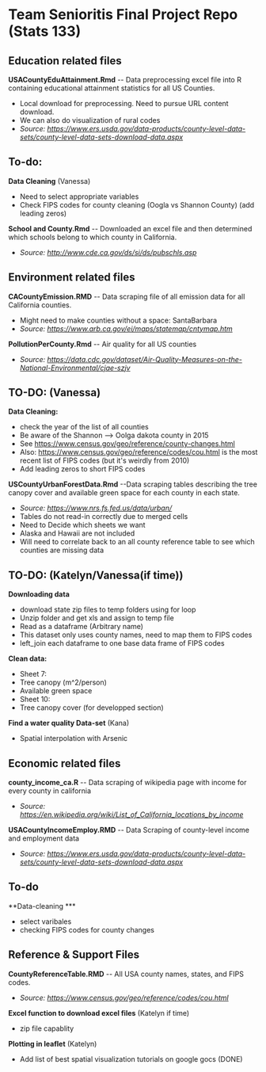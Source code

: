 # Team Senioritis Final Project Repo (Stats 133)

## Education related files

**USACountyEduAttainment.Rmd** -- Data preprocessing excel file into R containing educational attainment statistics for all US Counties.
 * Local download for preprocessing. Need to pursue URL content download.
 * We can also do visualization of rural codes
 * *Source: https://www.ers.usda.gov/data-products/county-level-data-sets/county-level-data-sets-download-data.aspx*
 

 **To-do:**
 ---
 **Data Cleaning** (Vanessa)
 * Need to select appropriate variables
 * Check FIPS codes for county cleaning (Oogla vs Shannon County) (add leading zeros)

**School and County.Rmd** -- Downloaded an excel file and then determined which schools belong to which county in California. 
 * *Source: http://www.cde.ca.gov/ds/si/ds/pubschls.asp*
 
## Environment related files 

**CACountyEmission.RMD** -- Data scraping file of all emission data for all California counties.
  * Might need to make counties without a space: SantaBarbara
  * *Source: https://www.arb.ca.gov/ei/maps/statemap/cntymap.htm*
  
**PollutionPerCounty.Rmd** -- Air quality for all US counties
 * *Source: https://data.cdc.gov/dataset/Air-Quality-Measures-on-the-National-Environmental/cjae-szjv*
 
 **TO-DO:  (Vanessa)**
 ---
 **Data Cleaning:**
 
 * check the year of the list of all counties 
 * Be aware of the Shannon --> Oolga dakota county in 2015
 * See https://www.census.gov/geo/reference/county-changes.html
 * Also: https://www.census.gov/geo/reference/codes/cou.html is the most recent list of FIPS codes (but it's weirdly from 2010)
 * Add leading zeros to short FIPS codes
 

**USCountyUrbanForestData.Rmd** --Data scraping tables describing the tree canopy cover and available green space for each county in each state. 
  * *Source: https://www.nrs.fs.fed.us/data/urban/*
  * Tables do not read-in correctly due to merged cells
  * Need to Decide which sheets we want
  * Alaska and Hawaii are not included
  * Will need to correlate back to an all county reference table to see which counties are missing data
  
  **TO-DO:** (Katelyn/Vanessa(if time))
  ---
  **Downloading data**
  * download state zip files to temp folders using for loop
  * Unzip folder and get xls and assign to temp file
  * Read as a dataframe (Arbitrary name)
  * This dataset only uses county names, need to map them to FIPS codes
  * left_join each dataframe to one base data frame of FIPS codes
  
  **Clean data:**
  * Sheet 7:
   * Tree canopy (m^2/person)
   * Available green space
  * Sheet 10:
   * Tree canopy cover (for developped section)
  
  **Find a water quality Data-set** (Kana)
  * Spatial interpolation with Arsenic
 

## Economic related files 

**county_income_ca.R** -- Data scraping of wikipedia page with income for every county in california
 * *Source: https://en.wikipedia.org/wiki/List_of_California_locations_by_income*

**USACountyIncomeEmploy.RMD** -- Data Scraping of county-level income and employment data
 * *Source: https://www.ers.usda.gov/data-products/county-level-data-sets/county-level-data-sets-download-data.aspx*
 
 **To-do**
 ---
 **Data-cleaning ***
 * select varibales
 * checking FIPS codes for county changes

## Reference & Support Files

**CountyReferenceTable.RMD** -- All USA county names, states, and FIPS codes.
 * *Source: https://www.census.gov/geo/reference/codes/cou.html*

**Excel function to download excel files** (Katelyn if time)
 * zip file capablity

**Plotting in leaflet** (Katelyn)
 * Add list of best spatial visualization tutorials on google gocs (DONE)
